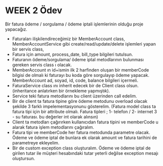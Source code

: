 # WEEK 2 Ödev

Bir fatura ödeme / sorgulama / ödeme iptali işlemlerinin olduğu proje yapacağız.
* Faturaları ilişkilendireceğimiz bir MemberAccount class, MemberAccountService gibi create/read/update/delete işlemleri yapan bir servis class,
* Fatura için amount, process_date, bill_type bilgileri tutulsun. 
* Faturanın ödeme/sorgulama/ ödeme iptal metodlarının bulunması gereken servis class ı olacak.
* MemberAccount ın id+ismin ilk 2 harfinden oluşan bir memberCode bilgisi de olmalı ki faturayı bu koda göre sorgulayıp ödeme yapacak. MemberAccount ad, soyad, id, code, balance bilgileri içermeli.
* FaturaService class ını inherit edecek bir de Client class olsun. (inheritance anlatırken bir örnekleme yapmıştık). 
* Service teki fatura metodlarını bu client üzerinden call edelim.
* Bir de client ta fatura tipine göre ödeme metodunu overload olacak şekilde 3 farklı impelementasyonunu gösterelim. (Fatura model class ta fatura tipi için bir attribute olmalı. Fatura tipleri ; 1- telefon / 2- internet 3 - su faturası. bu değerler int olarak alınsın)
* Client ta metodları çağırırken kullanıcıdan fatura tipini ve memberCode u alarak fatura işlem metodlarını çağıralım. 
* Fatura tipi ve memberCode her fatura metodunda parametre olacak. Ödeme ve ödeme iptal de bunlara ek olarak amount ve fatura tarihini de parametreye ekleyelim.
* Bir de custom exception class oluşturalım. Ödeme ve ödeme iptal de girilen tutar ile müşteri hesabındaki tutar yeterli değilse exception mesajı oluştursun.